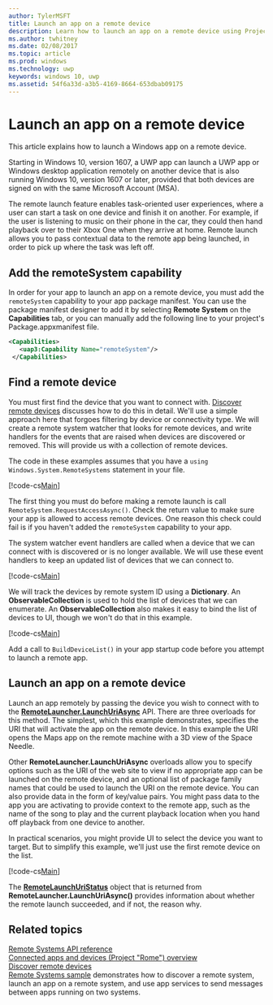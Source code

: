 ---author: TylerMSFT
title: Launch an app on a remote device
description: Learn how to launch an app on a remote device using Project "Rome".
ms.author: twhitney
ms.date: 02/08/2017
ms.topic: article
ms.prod: windows
ms.technology: uwp
keywords: windows 10, uwp
ms.assetid: 54f6a33d-a3b5-4169-8664-653dbab09175
---# Launch an app on a remote deviceThis article explains how to launch a Windows app on a remote device.Starting in Windows 10, version 1607, a UWP app can launch a UWP app or Windows desktop application remotely on another device that is also running Windows 10, version 1607 or later, provided that both devices are signed on with the same Microsoft Account (MSA).The remote launch feature enables task-oriented user experiences, where a user can start a task on one device and finish it on another. For example, if the user is listening to music on their phone in the car, they could then hand playback over to their Xbox One when they arrive at home. Remote launch allows you to pass contextual data to the remote app being launched, in order to pick up where the task was left off.## Add the remoteSystem capabilityIn order for your app to launch an app on a remote device, you must add the `remoteSystem` capability to your app package manifest. You can use the package manifest designer to add it by selecting **Remote System** on the **Capabilities** tab, or you can manually add the following line to your project's Package.appxmanifest file.``` xml<Capabilities>   <uap3:Capability Name="remoteSystem"/> </Capabilities>```## Find a remote deviceYou must first find the device that you want to connect with. [Discover remote devices](discover-remote-devices.md) discusses how to do this in detail. We'll use a simple approach here that forgoes filtering by device or connectivity type. We will create a remote system watcher that looks for remote devices, and write handlers for the events that are raised when devices are discovered or removed. This will provide us with a collection of remote devices.The code in these examples assumes that you have a `using Windows.System.RemoteSystems` statement in your file.[!code-cs[Main](./code/RemoteLaunchScenario/MainPage.xaml.cs#SnippetBuildDeviceList)]The first thing you must do before making a remote launch is call `RemoteSystem.RequestAccessAsync()`. Check the return value to make sure your app is allowed to access remote devices. One reason this check could fail is if you haven't added the `remoteSystem` capability to your app.The system watcher event handlers are called when a device that we can connect with is discovered or is no longer available. We will use these event handlers to keep an updated list of devices that we can connect to.[!code-cs[Main](./code/RemoteLaunchScenario/MainPage.xaml.cs#SnippetEventHandlers)]We will track the devices by remote system ID using a **Dictionary**. An **ObservableCollection** is used to hold the list of devices that we can enumerate. An **ObservableCollection** also makes it easy to bind the list of devices to UI, though we won't do that in this example.[!code-cs[Main](./code/RemoteLaunchScenario/MainPage.xaml.cs#SnippetMembers)]Add a call to `BuildDeviceList()` in your app startup code before you attempt to launch a remote app.## Launch an app on a remote deviceLaunch an app remotely by passing the device you wish to connect with to the [**RemoteLauncher.LaunchUriAsync**](https://msdn.microsoft.com/library/windows/apps/windows.system.remotelauncher.launchuriasync.aspx) API. There are three overloads for this method. The simplest, which this example demonstrates, specifies the URI that will activate the app on the remote device. In this example the URI opens the Maps app on the remote machine with a 3D view of the Space Needle.Other **RemoteLauncher.LaunchUriAsync** overloads allow you to specify options such as the URI of the web site to view if no appropriate app can be launched on the remote device, and an optional list of package family names that could be used to launch the URI on the remote device. You can also provide data in the form of key/value pairs. You might pass data to the app you are activating to provide context to the remote app, such as the name of the song to play and the current playback location when you hand off playback from one device to another.In practical scenarios, you might provide UI to select the device you want to target. But to simplify this example, we'll just use the first remote device on the list.[!code-cs[Main](./code/RemoteLaunchScenario/MainPage.xaml.cs#SnippetRemoteUriLaunch)]The [**RemoteLaunchUriStatus**](https://msdn.microsoft.com/library/windows/apps/windows.system.remotelaunchuristatus.aspx) object that is returned from **RemoteLauncher.LaunchUriAsync()** provides information about whether the remote launch succeeded, and if not, the reason why.## Related topics[Remote Systems API reference](https://msdn.microsoft.com/library/windows/apps/Windows.System.RemoteSystems)  [Connected apps and devices (Project "Rome") overview](connected-apps-and-devices.md)  [Discover remote devices](discover-remote-devices.md)  [Remote Systems sample](https://github.com/Microsoft/Windows-universal-samples/tree/dev/Samples/RemoteSystems) demonstrates how to discover a remote system, launch an app on a remote system, and use app services to send messages between apps running on two systems.